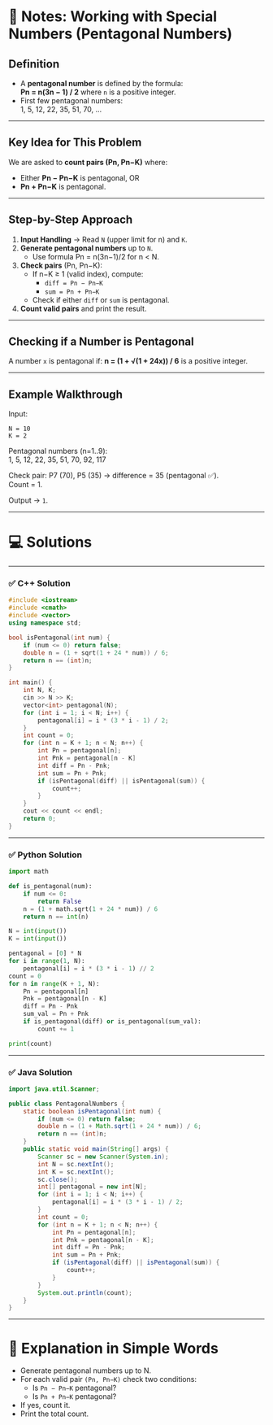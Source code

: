 # 📘 Notes: Working with Special Numbers (Pentagonal Numbers)

## Definition

- A **pentagonal number** is defined by the formula:  
    **Pn = n(3n − 1) / 2** where `n` is a positive integer.
- First few pentagonal numbers:  
    1, 5, 12, 22, 35, 51, 70, …

---

## Key Idea for This Problem

We are asked to **count pairs (Pn, Pn−K)** where:

- Either **Pn − Pn−K** is pentagonal, OR
- **Pn + Pn−K** is pentagonal.

---

## Step-by-Step Approach

1. **Input Handling** → Read `N` (upper limit for n) and `K`.
2. **Generate pentagonal numbers** up to `N`.
    - Use formula Pn = n(3n−1)/2 for n < N.
3. **Check pairs** (Pn, Pn−K):
    - If n−K ≥ 1 (valid index), compute:
        - `diff = Pn − Pn−K`
        - `sum = Pn + Pn−K`
    - Check if either `diff` or `sum` is pentagonal.
4. **Count valid pairs** and print the result.

---

## Checking if a Number is Pentagonal

A number `x` is pentagonal if:
**n = (1 + √(1 + 24x)) / 6** is a positive integer.

---

## Example Walkthrough

Input:

```
N = 10
K = 2
```

Pentagonal numbers (n=1..9):  
1, 5, 12, 22, 35, 51, 70, 92, 117

Check pair: P7 (70), P5 (35) → difference = 35 (pentagonal ✅).  
Count = 1.

Output → `1`.

---

# 💻 Solutions

---

### ✅ C++ Solution

```cpp
#include <iostream>
#include <cmath>
#include <vector>
using namespace std;

bool isPentagonal(int num) {
    if (num <= 0) return false;
    double n = (1 + sqrt(1 + 24 * num)) / 6;
    return n == (int)n;
}

int main() {
    int N, K;
    cin >> N >> K;
    vector<int> pentagonal(N);
    for (int i = 1; i < N; i++) {
        pentagonal[i] = i * (3 * i - 1) / 2;
    }
    int count = 0;
    for (int n = K + 1; n < N; n++) {
        int Pn = pentagonal[n];
        int Pnk = pentagonal[n - K]
        int diff = Pn - Pnk;
        int sum = Pn + Pnk;
        if (isPentagonal(diff) || isPentagonal(sum)) {
            count++;
        }
    }
    cout << count << endl;
    return 0;
}

```
---

### ✅ Python Solution

```python
import math

def is_pentagonal(num):
    if num <= 0:
        return False
    n = (1 + math.sqrt(1 + 24 * num)) / 6
    return n == int(n)

N = int(input())
K = int(input())

pentagonal = [0] * N
for i in range(1, N):
    pentagonal[i] = i * (3 * i - 1) // 2
count = 0
for n in range(K + 1, N):
    Pn = pentagonal[n]
    Pnk = pentagonal[n - K]
    diff = Pn - Pnk
    sum_val = Pn + Pnk
    if is_pentagonal(diff) or is_pentagonal(sum_val):
        count += 1

print(count)

```

---

### ✅ Java Solution

```java
import java.util.Scanner;

public class PentagonalNumbers {
    static boolean isPentagonal(int num) {
        if (num <= 0) return false;
        double n = (1 + Math.sqrt(1 + 24 * num)) / 6;
        return n == (int)n;
    }
    public static void main(String[] args) {
        Scanner sc = new Scanner(System.in);
        int N = sc.nextInt();
        int K = sc.nextInt();
        sc.close();
        int[] pentagonal = new int[N];
        for (int i = 1; i < N; i++) {
            pentagonal[i] = i * (3 * i - 1) / 2;
        }
        int count = 0;
        for (int n = K + 1; n < N; n++) {
            int Pn = pentagonal[n];
            int Pnk = pentagonal[n - K];
            int diff = Pn - Pnk;
            int sum = Pn + Pnk;
            if (isPentagonal(diff) || isPentagonal(sum)) {
                count++;
            }
        }
        System.out.println(count);
    }
}

```

---

# 📝 Explanation in Simple Words

- Generate pentagonal numbers up to N.
- For each valid pair `(Pn, Pn−K)` check two conditions:
    - Is `Pn − Pn−K` pentagonal?
    - Is `Pn + Pn−K` pentagonal?
- If yes, count it.
- Print the total count.